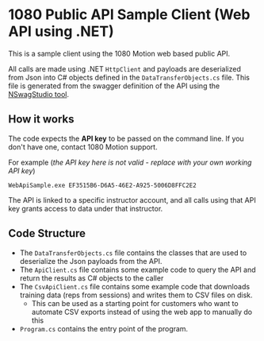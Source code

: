 # 1080 Public API Sample Client (Web API using .NET)

This is a sample client using the 1080 Motion web based public API.

All calls are made using .NET `HttpClient` and payloads are deserialized from Json into C# objects defined in the `DataTransferObjects.cs` file. 
This file is generated from the swagger definition of the API using the [NSwagStudio tool](https://github.com/RicoSuter/NSwag/wiki/NSwagStudio).

## How it works

The code expects the **API key** to be passed on the command line. If you don't have one, contact 1080 Motion support.

For example (*the API key here is not valid - replace with your own working API key*)

    WebApiSample.exe EF3515B6-D6A5-46E2-A925-5006D8FFC2E2

The API is linked to a specific instructor account, and all calls using that API key grants access to data
under that instructor.


## Code Structure

* The `DataTransferObjects.cs` file contains the classes that are used to deserialize the Json payloads from the API.
* The `ApiClient.cs` file contains some example code to query the API and return the results as C# objects to the caller
* The `CsvApiClient.cs` file contains some example code that downloads training data (reps from sessions) and writes them to CSV files on disk.
  * This can be used as a starting point for customers who want to automate CSV exports instead of using the web app to manually do this
* `Program.cs` contains the entry point of the program. 

